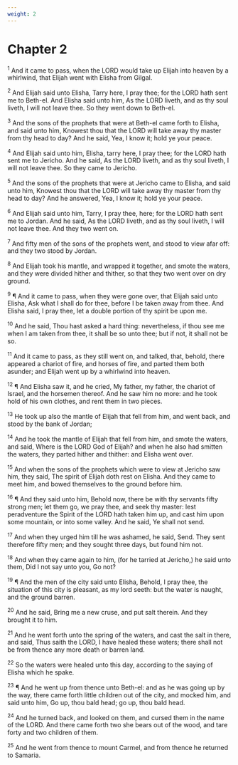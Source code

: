 ```yaml
---
weight: 2
---
```


# Chapter 2

<sup>1</sup> And it came to pass, when the LORD would take up Elijah into heaven by a whirlwind, that Elijah went with Elisha from Gilgal. 

<sup>2</sup> And Elijah said unto Elisha, Tarry here, I pray thee; for the LORD hath sent me to Beth-el. And Elisha said unto him, As the LORD liveth, and as thy soul liveth, I will not leave thee. So they went down to Beth-el. 

<sup>3</sup> And the sons of the prophets that were at Beth-el came forth to Elisha, and said unto him, Knowest thou that the LORD will take away thy master from thy head to day? And he said, Yea, I know it; hold ye your peace. 

<sup>4</sup> And Elijah said unto him, Elisha, tarry here, I pray thee; for the LORD hath sent me to Jericho. And he said, As the LORD liveth, and as thy soul liveth, I will not leave thee. So they came to Jericho. 

<sup>5</sup> And the sons of the prophets that were at Jericho came to Elisha, and said unto him, Knowest thou that the LORD will take away thy master from thy head to day? And he answered, Yea, I know it; hold ye your peace. 

<sup>6</sup> And Elijah said unto him, Tarry, I pray thee, here; for the LORD hath sent me to Jordan. And he said, As the LORD liveth, and as thy soul liveth, I will not leave thee. And they two went on. 

<sup>7</sup> And fifty men of the sons of the prophets went, and stood to view afar off: and they two stood by Jordan. 

<sup>8</sup> And Elijah took his mantle, and wrapped it together, and smote the waters, and they were divided hither and thither, so that they two went over on dry ground. 

<sup>9</sup> ¶ And it came to pass, when they were gone over, that Elijah said unto Elisha, Ask what I shall do for thee, before I be taken away from thee. And Elisha said, I pray thee, let a double portion of thy spirit be upon me. 

<sup>10</sup> And he said, Thou hast asked a hard thing: nevertheless, if thou see me when I am taken from thee, it shall be so unto thee; but if not, it shall not be so. 

<sup>11</sup> And it came to pass, as they still went on, and talked, that, behold, there appeared a chariot of fire, and horses of fire, and parted them both asunder; and Elijah went up by a whirlwind into heaven. 

<sup>12</sup> ¶ And Elisha saw it, and he cried, My father, my father, the chariot of Israel, and the horsemen thereof. And he saw him no more: and he took hold of his own clothes, and rent them in two pieces. 

<sup>13</sup> He took up also the mantle of Elijah that fell from him, and went back, and stood by the bank of Jordan; 

<sup>14</sup> And he took the mantle of Elijah that fell from him, and smote the waters, and said, Where is the LORD God of Elijah? and when he also had smitten the waters, they parted hither and thither: and Elisha went over. 

<sup>15</sup> And when the sons of the prophets which were to view at Jericho saw him, they said, The spirit of Elijah doth rest on Elisha. And they came to meet him, and bowed themselves to the ground before him. 

<sup>16</sup> ¶ And they said unto him, Behold now, there be with thy servants fifty strong men; let them go, we pray thee, and seek thy master: lest peradventure the Spirit of the LORD hath taken him up, and cast him upon some mountain, or into some valley. And he said, Ye shall not send. 

<sup>17</sup> And when they urged him till he was ashamed, he said, Send. They sent therefore fifty men; and they sought three days, but found him not. 

<sup>18</sup> And when they came again to him, (for he tarried at Jericho,) he said unto them, Did I not say unto you, Go not? 

<sup>19</sup> ¶ And the men of the city said unto Elisha, Behold, I pray thee, the situation of this city is pleasant, as my lord seeth: but the water is naught, and the ground barren. 

<sup>20</sup> And he said, Bring me a new cruse, and put salt therein. And they brought it to him. 

<sup>21</sup> And he went forth unto the spring of the waters, and cast the salt in there, and said, Thus saith the LORD, I have healed these waters; there shall not be from thence any more death or barren land. 

<sup>22</sup> So the waters were healed unto this day, according to the saying of Elisha which he spake. 

<sup>23</sup> ¶ And he went up from thence unto Beth-el: and as he was going up by the way, there came forth little children out of the city, and mocked him, and said unto him, Go up, thou bald head; go up, thou bald head. 

<sup>24</sup> And he turned back, and looked on them, and cursed them in the name of the LORD. And there came forth two she bears out of the wood, and tare forty and two children of them. 

<sup>25</sup> And he went from thence to mount Carmel, and from thence he returned to Samaria. 


